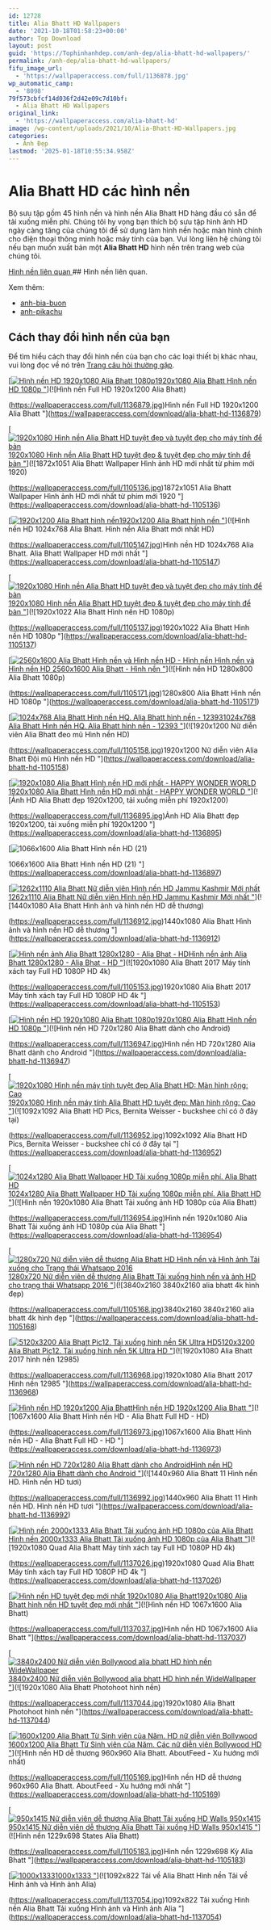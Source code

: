 ```yaml
---
id: 12728
title: Alia Bhatt HD Wallpapers
date: '2021-10-18T01:58:23+00:00'
author: Top Download
layout: post
guid: 'https://Tophinhanhdep.com/anh-dep/alia-bhatt-hd-wallpapers/'
permalink: /anh-dep/alia-bhatt-hd-wallpapers/
fifu_image_url:
  - 'https://wallpaperaccess.com/full/1136878.jpg'
wp_automatic_camp:
  - '8098'
79f573cbfcf14d036f2d42e09c7d10bf:
  - Alia Bhatt HD Wallpapers
original_link:
  - 'https://wallpaperaccess.com/alia-bhatt-hd'
image: /wp-content/uploads/2021/10/Alia-Bhatt-HD-Wallpapers.jpg
categories:
  - Ảnh Đẹp
lastmod: '2025-01-18T10:55:34.958Z'
---
```

# Alia Bhatt HD các hình nền

Bộ sưu tập gồm 45 hình nền và hình nền Alia Bhatt HD hàng đầu có sẵn để tải xuống miễn phí. Chúng tôi hy vọng bạn thích bộ sưu tập hình ảnh HD ngày càng tăng của chúng tôi để sử dụng làm hình nền hoặc màn hình chính cho điện thoại thông minh hoặc máy tính của bạn. Vui lòng liên hệ chúng tôi nếu bạn muốn xuất bản một **Alia Bhatt HD** hình nền trên trang web của chúng tôi.

[Hình nền liên quan ](#related) ## Hình nền liên quan.

   
 Xem thêm:

   
- [anh-bia-buon](https://tophinhanhdep.com/anh-bia/anh-bia-buon/)
- [anh-pikachu](https://tophinhanhdep.com/anh-anime/anh-pikachu/)

## Cách thay đổi hình nền của bạn

Để tìm hiểu cách thay đổi hình nền của bạn cho các loại thiết bị khác nhau, vui lòng đọc về nó trên [Trang câu hỏi thường gặp](https://tophinhanhdep.com/faq/).

  
[[![Hình nền HD 1920x1080 Alia Bhatt 1080p](https://wallpaperaccess.com/full/1136878.jpg)1920x1080 Alia Bhatt Hình nền HD 1080p "](https://wallpaperaccess.com/download/alia-bhatt-hd-1136878)](![Hình nền Full HD 1920x1200 Alia Bhatt)

(https://wallpaperaccess.com/full/1136879.jpg)Hình nền Full HD 1920x1200 Alia Bhatt "](https://wallpaperaccess.com/download/alia-bhatt-hd-1136879)

[[![1920x1080 Hình nền Alia Bhatt HD tuyệt đẹp và tuyệt đẹp cho máy tính để bàn](https://wallpaperaccess.com/full/1105139.jpg)1920x1080 Hình nền Alia Bhatt HD tuyệt đẹp &amp; tuyệt đẹp cho máy tính để bàn "](https://wallpaperaccess.com/download/alia-bhatt-hd-1105139)](![1872x1051 Alia Bhatt Wallpaper Hình ảnh HD mới nhất từ ​​phim mới 1920)

(https://wallpaperaccess.com/full/1105136.jpg)1872x1051 Alia Bhatt Wallpaper Hình ảnh HD mới nhất từ ​​phim mới 1920 "](https://wallpaperaccess.com/download/alia-bhatt-hd-1105136)

[[![1920x1200 Alia Bhatt hình nền](https://wallpaperaccess.com/full/1105141.jpg)1920x1200 Alia Bhatt hình nền "](https://wallpaperaccess.com/download/alia-bhatt-hd-1105141)](![Hình nền HD 1024x768 Alia Bhatt.  Hình nền Alia Bhatt mới nhất HD)

(https://wallpaperaccess.com/full/1105147.jpg)Hình nền HD 1024x768 Alia Bhatt. Alia Bhatt Wallpaper HD mới nhất "](https://wallpaperaccess.com/download/alia-bhatt-hd-1105147)

[[![1920x1080 Hình nền Alia Bhatt HD tuyệt đẹp và tuyệt đẹp cho máy tính để bàn](https://wallpaperaccess.com/full/1136884.jpg)1920x1080 Hình nền Alia Bhatt HD tuyệt đẹp &amp; tuyệt đẹp cho máy tính để bàn "](https://wallpaperaccess.com/download/alia-bhatt-hd-1136884)](![1920x1022 Alia Bhatt Hình nền HD 1080p)

(https://wallpaperaccess.com/full/1105137.jpg)1920x1022 Alia Bhatt Hình nền HD 1080p "](https://wallpaperaccess.com/download/alia-bhatt-hd-1105137)

[[![2560x1600 Alia Bhatt Hình nền và Hình nền HD - Hình nền](https://wallpaperaccess.com/full/1105165.jpg) Hình nền và Hình nền HD 2560x1600 Alia Bhatt - Hình nền "](https://wallpaperaccess.com/download/alia-bhatt-hd-1105165)](![Hình nền HD 1280x800 Alia Bhatt 1080p)

(https://wallpaperaccess.com/full/1105171.jpg)1280x800 Alia Bhatt Hình nền HD 1080p "](https://wallpaperaccess.com/download/alia-bhatt-hd-1105171)

[[![1024x768 Alia Bhatt Hình nền HQ.  Alia Bhatt hình nền - 12393](https://wallpaperaccess.com/full/1105145.jpg)1024x768 Alia Bhatt Hình nền HQ. Alia Bhatt hình nền - 12393 "](https://wallpaperaccess.com/download/alia-bhatt-hd-1105145)](![1920x1200 Nữ diễn viên Alia Bhatt đeo mũ Hình nền HD)

(https://wallpaperaccess.com/full/1105158.jpg)1920x1200 Nữ diễn viên Alia Bhatt Đội mũ Hình nền HD "](https://wallpaperaccess.com/download/alia-bhatt-hd-1105158)

[[![1920x1080 Alia Bhatt Hình nền HD mới nhất - HAPPY WONDER WORLD](https://wallpaperaccess.com/full/1105152.jpg)1920x1080 Alia Bhatt Hình nền HD mới nhất - HAPPY WONDER WORLD "](https://wallpaperaccess.com/download/alia-bhatt-hd-1105152)](![Ảnh HD Alia Bhatt đẹp 1920x1200, tải xuống miễn phí 1920x1200)

(https://wallpaperaccess.com/full/1136895.jpg)Ảnh HD Alia Bhatt đẹp 1920x1200, tải xuống miễn phí 1920x1200 "](https://wallpaperaccess.com/download/alia-bhatt-hd-1136895)

[![1066x1600 Alia Bhatt Hình nền HD (21)](https://wallpaperaccess.com/full/1136897.jpg)

1066x1600 Alia Bhatt Hình nền HD (21) "](https://wallpaperaccess.com/download/alia-bhatt-hd-1136897)

[[![1262x1110 Alia Bhatt Nữ diễn viên Hình nền HD Jammu Kashmir Mới nhất](https://wallpaperaccess.com/full/1136898.jpg)1262x1110 Alia Bhatt Nữ diễn viên Hình nền HD Jammu Kashmir Mới nhất "](https://wallpaperaccess.com/download/alia-bhatt-hd-1136898)](![1440x1080 Alia Bhatt Hình ảnh và hình nền HD dễ thương)

(https://wallpaperaccess.com/full/1136912.jpg)1440x1080 Alia Bhatt Hình ảnh và hình nền HD dễ thương "](https://wallpaperaccess.com/download/alia-bhatt-hd-1136912)

[[![Hình nền ảnh Alia Bhatt 1280x1280 - Alia Bhat - HD](https://wallpaperaccess.com/full/1136914.jpg)Hình nền ảnh Alia Bhatt 1280x1280 - Alia Bhat - HD "](https://wallpaperaccess.com/download/alia-bhatt-hd-1136914)](![1920x1080 Alia Bhatt 2017 Máy tính xách tay Full HD 1080P HD 4k)

(https://wallpaperaccess.com/full/1105153.jpg)1920x1080 Alia Bhatt 2017 Máy tính xách tay Full HD 1080P HD 4k "](https://wallpaperaccess.com/download/alia-bhatt-hd-1105153)

[[![Hình nền HD 1920x1080 Alia Bhatt 1080p](https://wallpaperaccess.com/full/1136946.jpg)1920x1080 Alia Bhatt Hình nền HD 1080p "](https://wallpaperaccess.com/download/alia-bhatt-hd-1136946)](![Hình nền HD 720x1280 Alia Bhatt dành cho Android)

(https://wallpaperaccess.com/full/1136947.jpg)Hình nền HD 720x1280 Alia Bhatt dành cho Android "](https://wallpaperaccess.com/download/alia-bhatt-hd-1136947)

[[![1920x1080 Hình nền máy tính tuyệt đẹp Alia Bhatt HD: Màn hình rộng: Cao](https://wallpaperaccess.com/full/1136951.jpg)1920x1080 Hình nền máy tính Alia Bhatt HD tuyệt đẹp: Màn hình rộng: Cao "](https://wallpaperaccess.com/download/alia-bhatt-hd-1136951)](![1092x1092 Alia Bhatt HD Pics, Bernita Weisser - buckshee chỉ có ở đây tại)

(https://wallpaperaccess.com/full/1136952.jpg)1092x1092 Alia Bhatt HD Pics, Bernita Weisser - buckshee chỉ có ở đây tại "](https://wallpaperaccess.com/download/alia-bhatt-hd-1136952)

[[![1024x1280 Alia Bhatt Wallpaper HD Tải xuống 1080p miễn phí.  Alia Bhatt HD](https://wallpaperaccess.com/full/1105163.jpg)1024x1280 Alia Bhatt Wallpaper HD Tải xuống 1080p miễn phí. Alia Bhatt HD "](https://wallpaperaccess.com/download/alia-bhatt-hd-1105163)](![Hình nền 1920x1080 Alia Bhatt Tải xuống ảnh HD 1080p của Alia Bhatt)

(https://wallpaperaccess.com/full/1136954.jpg)Hình nền 1920x1080 Alia Bhatt Tải xuống ảnh HD 1080p của Alia Bhatt "](https://wallpaperaccess.com/download/alia-bhatt-hd-1136954)

[[![1280x720 Nữ diễn viên dễ thương Alia Bhatt HD Hình nền và Hình ảnh Tải xuống cho Trạng thái Whatsapp 2016](https://wallpaperaccess.com/full/1136957.jpg)1280x720 Nữ diễn viên dễ thương Alia Bhatt Tải xuống hình nền và ảnh HD cho trạng thái Whatsapp 2016 "](https://wallpaperaccess.com/download/alia-bhatt-hd-1136957)](![3840x2160 3840x2160 alia bhatt 4k hình đẹp)

(https://wallpaperaccess.com/full/1105168.jpg)3840x2160 3840x2160 alia bhatt 4k hình đẹp "](https://wallpaperaccess.com/download/alia-bhatt-hd-1105168)

[[![5120x3200 Alia Bhatt Pic12.  Tải xuống hình nền 5K Ultra HD](https://wallpaperaccess.com/full/1105166.jpg)5120x3200 Alia Bhatt Pic12. Tải xuống hình nền 5K Ultra HD "](https://wallpaperaccess.com/download/alia-bhatt-hd-1105166)](![1920x1080 Alia Bhatt 2017 hình nền 12985)

(https://wallpaperaccess.com/full/1136968.jpg)1920x1080 Alia Bhatt 2017 Hình nền 12985 "](https://wallpaperaccess.com/download/alia-bhatt-hd-1136968)

[[![Hình nền HD 1920x1200 Alia Bhatt](https://wallpaperaccess.com/full/1136970.jpg)Hình nền HD 1920x1200 Alia Bhatt "](https://wallpaperaccess.com/download/alia-bhatt-hd-1136970)](![1067x1600 Alia Bhatt Hình nền HD - Alia Bhatt Full HD - HD)

(https://wallpaperaccess.com/full/1136973.jpg)1067x1600 Alia Bhatt Hình nền HD - Alia Bhatt Full HD - HD "](https://wallpaperaccess.com/download/alia-bhatt-hd-1136973)

[[![Hình nền HD 720x1280 Alia Bhatt dành cho Android](https://wallpaperaccess.com/full/1136990.jpg)Hình nền HD 720x1280 Alia Bhatt dành cho Android "](https://wallpaperaccess.com/download/alia-bhatt-hd-1136990)](![1440x960 Alia Bhatt 11 Hình nền HD.  Hình nền HD tươi)

(https://wallpaperaccess.com/full/1136992.jpg)1440x960 Alia Bhatt 11 Hình nền HD. Hình nền HD tươi "](https://wallpaperaccess.com/download/alia-bhatt-hd-1136992)

[[![Hình nền 2000x1333 Alia Bhatt Tải xuống ảnh HD 1080p của Alia Bhatt](https://wallpaperaccess.com/full/1137025.jpg)Hình nền 2000x1333 Alia Bhatt Tải xuống ảnh HD 1080p của Alia Bhatt "](https://wallpaperaccess.com/download/alia-bhatt-hd-1137025)](![1920x1080 Quad Alia Bhatt Máy tính xách tay Full HD 1080P HD 4k)

(https://wallpaperaccess.com/full/1137026.jpg)1920x1080 Quad Alia Bhatt Máy tính xách tay Full HD 1080P HD 4k "](https://wallpaperaccess.com/download/alia-bhatt-hd-1137026)

[[![Hình nền HD tuyệt đẹp mới nhất 1920x1080 Alia Bhatt](https://wallpaperaccess.com/full/1137027.jpg)1920x1080 Alia Bhatt hình nền HD tuyệt đẹp mới nhất "](https://wallpaperaccess.com/download/alia-bhatt-hd-1137027)](![Hình nền HD 1067x1600 Alia Bhatt)

(https://wallpaperaccess.com/full/1137037.jpg)Hình nền HD 1067x1600 Alia Bhatt "](https://wallpaperaccess.com/download/alia-bhatt-hd-1137037)

[[![3840x2400 Nữ diễn viên Bollywood alia bhatt HD hình nền WideWallpaper](https://wallpaperaccess.com/full/1137039.jpg)3840x2400 Nữ diễn viên Bollywood alia bhatt HD hình nền WideWallpaper "](https://wallpaperaccess.com/download/alia-bhatt-hd-1137039)](![1920x1080 Alia Bhatt Photohoot hình nền)

(https://wallpaperaccess.com/full/1137044.jpg)1920x1080 Alia Bhatt Photohoot hình nền "](https://wallpaperaccess.com/download/alia-bhatt-hd-1137044)

[[![1600x1200 Alia Bhatt Từ Sinh viên của Năm.  HD nữ diễn viên Bollywood](https://wallpaperaccess.com/full/1137045.jpg)1600x1200 Alia Bhatt Từ Sinh viên của Năm. Các nữ diễn viên Bollywood HD "](https://wallpaperaccess.com/download/alia-bhatt-hd-1137045)](![Hình nền HD dễ thương 960x960 Alia Bhatt.  AboutFeed - Xu hướng mới nhất)

(https://wallpaperaccess.com/full/1105169.jpg)Hình nền HD dễ thương 960x960 Alia Bhatt. AboutFeed - Xu hướng mới nhất "](https://wallpaperaccess.com/download/alia-bhatt-hd-1105169)

[[![950x1415 Nữ diễn viên dễ thương Alia Bhatt Tải xuống HD Walls 950x1415](https://wallpaperaccess.com/full/1137047.jpg)950x1415 Nữ diễn viên dễ thương Alia Bhatt Tải xuống HD Walls 950x1415 "](https://wallpaperaccess.com/download/alia-bhatt-hd-1137047)](![Hình nền 1229x698 States Alia Bhatt)

(https://wallpaperaccess.com/full/1105183.jpg)Hình nền 1229x698 Kỳ Alia Bhatt "](https://wallpaperaccess.com/download/alia-bhatt-hd-1105183)

[[![1000x1333 ](https://wallpaperaccess.com/full/1137052.jpg)1000x1333 "](https://wallpaperaccess.com/download/alia-bhatt-hd-1137052)](![1092x822 Tải về Alia Bhatt Hình nền Tải về Hình ảnh và Hình ảnh Alia)

(https://wallpaperaccess.com/full/1137054.jpg)1092x822 Tải xuống Hình nền Alia Bhatt Tải xuống Hình ảnh và Hình ảnh Alia "](https://wallpaperaccess.com/download/alia-bhatt-hd-1137054)

